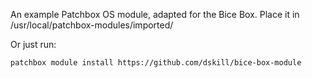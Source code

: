An example Patchbox OS module, adapted for the Bice Box. 
Place it in /usr/local/patchbox-modules/imported/

Or just run:

```
patchbox module install https://github.com/dskill/bice-box-module
```
